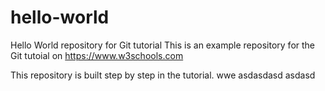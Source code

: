 # hello-world

Hello World repository for Git tutorial
This is an example repository for the Git tutoial on https://www.w3schools.com

This repository is built step by step in the tutorial.
wwe asdasdasd asdasd
